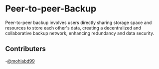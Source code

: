 # Peer-to-peer-Backup
Peer-to-peer backup involves users directly sharing storage space and resources to store each other's data, creating a decentralized and collaborative backup network, enhancing redundancy and data security.
## Contributers

-[@mohiabd99](https://github.com/Mohiabd99)

